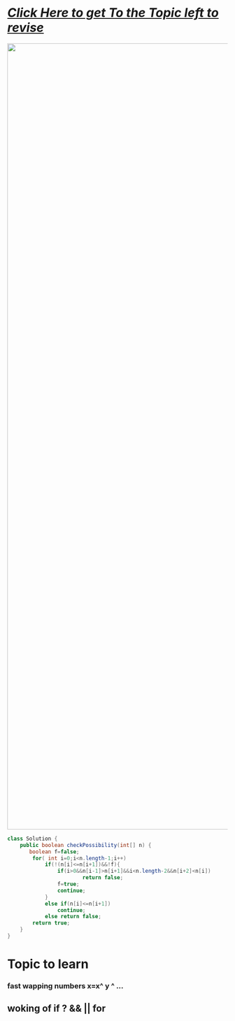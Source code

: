 # [_Click Here to get To the Topic left to revise_](#topic-to-learn)
<img src="https://github.com/PrathameshBhagat/LeetCodePratice/assets/90595097/d542f89e-8a7b-4d8c-a450-804890d1fd07" style="height:45vh;width:80vw">

```java 
class Solution {
    public boolean checkPossibility(int[] n) {
       boolean f=false;
        for( int i=0;i<n.length-1;i++)
            if(!(n[i]<=n[i+1])&&!f){
                if(i>0&&n[i-1]>n[i+1]&&i<n.length-2&&n[i+2]<n[i])
                        return false;  
                f=true;
                continue;
            }
            else if(n[i]<=n[i+1])
                continue;
            else return false;
        return true;
    }
}

```

# Topic to learn 

### fast wapping numbers x=x^ y ^ ...  
## woking of if ? && || **for**
